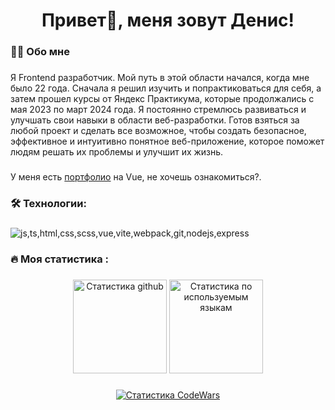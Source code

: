 ###

<h1 align="center">Привет👋, меня зовут Денис!</h1>

###

<h3 align="left">👩‍💻  Обо мне</h3>

###

<p align="left">Я Frontend разработчик. Мой путь в этой области начался, когда мне было 22 года. Сначала я решил изучить и попрактиковаться для себя, а затем прошел курсы от Яндекс Практикума, которые продолжались с мая 2023 по март 2024 года. Я постоянно стремлюсь развиваться и улучшать свои навыки в области веб-разработки. Готов взяться за любой проект и сделать все возможное, чтобы создать безопасное, эффективное и интуитивно понятное веб-приложение, которое поможет людям решать их проблемы и улучшит их жизнь.</p>

###

<p align="left">У меня есть <a href="https://vue-portfolio-kararakt.vercel.app" rel="noreferrer" target="_blank">портфолио</a> на Vue, не хочешь ознакомиться?.
</p>

###

<h3 align="left">🛠 Технологии:</h3>

###

<p align="left">
    <img src="https://skillicons.dev/icons?i=js,ts,html,css,scss,vue,vite,webpack,git,nodejs,express" alt="js,ts,html,css,scss,vue,vite,webpack,git,nodejs,express" />
</p>

###

<h3 align="left">🔥   Моя статистика :</h3>

###

<div align="center">
  <img src="https://github-readme-stats.vercel.app/api?username=kararakt&hide_title=false&hide_rank=false&show_icons=true&disable_animations=false&theme=dracula&locale=en&hide_border=false&order=1" height="150" alt="Статистика github"  />
  <img src="https://github-readme-stats.vercel.app/api/top-langs?username=kararakt&locale=en&hide_title=false&layout=compact&card_width=320&langs_count=5&theme=dracula&hide_border=false&order=2" height="150" alt="Статистика по используемым языкам"  />
</div>

###

<p align="center">
  <a href="https://www.codewars.com/users/Kararakt" rel="noreferrer" target="_blank">
    <img src="https://github.r2v.ch/codewars?user=Kararakt" alt="Статистика CodeWars" />
  </a>
</p>

###
